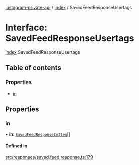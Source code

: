 [instagram-private-api](../../README.md) / [index](../../modules/index.md) / SavedFeedResponseUsertags

# Interface: SavedFeedResponseUsertags

[index](../../modules/index.md).SavedFeedResponseUsertags

## Table of contents

### Properties

- [in](SavedFeedResponseUsertags.md#in)

## Properties

### in

• **in**: [`SavedFeedResponseInItem`](SavedFeedResponseInItem.md)[]

#### Defined in

[src/responses/saved.feed.response.ts:179](https://github.com/Nerixyz/instagram-private-api/blob/0e0721c/src/responses/saved.feed.response.ts#L179)
